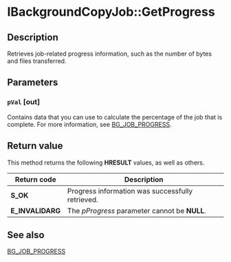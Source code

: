 # IBackgroundCopyJob::GetProgress

## Description

Retrieves job-related progress information, such as the number of bytes and files transferred.

## Parameters

### `pVal` [out]

Contains data that you can use to calculate the percentage of the job that is complete. For more information, see
[BG_JOB_PROGRESS](https://learn.microsoft.com/windows/desktop/api/bits/ns-bits-bg_job_progress).

## Return value

This method returns the following **HRESULT** values, as well as others.

| Return code | Description |
| --- | --- |
| ****S_OK**** | Progress information was successfully retrieved. |
| **E_INVALIDARG** | The *pProgress* parameter cannot be **NULL**. |

## See also

[BG_JOB_PROGRESS](https://learn.microsoft.com/windows/desktop/api/bits/ns-bits-bg_job_progress)